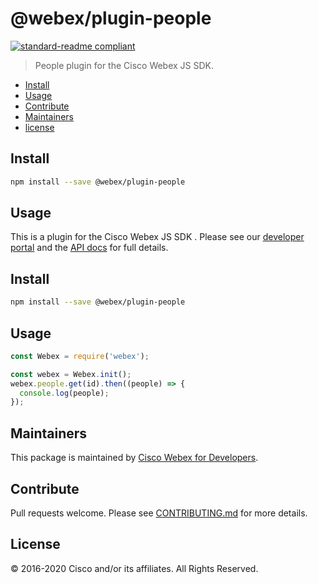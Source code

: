 # @webex/plugin-people

[![standard-readme compliant](https://img.shields.io/badge/readme%20style-standard-brightgreen.svg?style=flat-square)](https://github.com/RichardLitt/standard-readme)

> People plugin for the Cisco Webex JS SDK.

- [Install](#install)
- [Usage](#usage)
- [Contribute](#contribute)
- [Maintainers](#maintainers)
- [license](#license)

## Install

```bash
npm install --save @webex/plugin-people
```

## Usage

This is a plugin for the Cisco Webex JS SDK . Please see our [developer portal](https://developer.webex.com/) and the [API docs](https://webex.github.io/webex-js-sdk/api/) for full details.

## Install

```bash
npm install --save @webex/plugin-people
```

## Usage

```js
const Webex = require('webex');

const webex = Webex.init();
webex.people.get(id).then((people) => {
  console.log(people);
});
```

## Maintainers

This package is maintained by [Cisco Webex for Developers](https://developer.webex.com/).

## Contribute

Pull requests welcome. Please see [CONTRIBUTING.md](https://github.com/webex/webex-js-sdk/blob/master/CONTRIBUTING.md) for more details.

## License

© 2016-2020 Cisco and/or its affiliates. All Rights Reserved.

